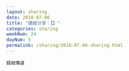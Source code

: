 ```yaml
---
layout: sharing
date: 2018-07-06
title: "讀經分享：【】"
categories: sharing
weekNum: 24
dayNum: 5
permalink: /sharing/2018-07-06-sharing.html
---
```


`錢斌傳道`
